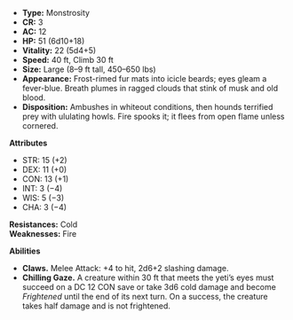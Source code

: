 - **Type:** Monstrosity
- **CR:** 3
- **AC:** 12
- **HP:** 51 (6d10+18)
- **Vitality:** 22 (5d4+5)
- **Speed:** 40 ft, Climb 30 ft
- **Size:** Large (8–9 ft tall, 450–650 lbs)
- **Appearance:** Frost-rimed fur mats into icicle beards; eyes gleam a fever-blue. Breath plumes in ragged clouds that stink of musk and old blood.
- **Disposition:** Ambushes in whiteout conditions, then hounds terrified prey with ululating howls. Fire spooks it; it flees from open flame unless cornered.

**Attributes**
- STR: 15 (+2)
- DEX: 11 (+0)
- CON: 13 (+1)
- INT: 3 (−4)
- WIS: 5 (−3)
- CHA: 3 (−4)

**Resistances:** Cold  
**Weaknesses:** Fire

**Abilities**
- **Claws.** Melee Attack: +4 to hit, 2d6+2 slashing damage.
- **Chilling Gaze.** A creature within 30 ft that meets the yeti’s eyes must succeed on a DC 12 CON save or take 3d6 cold damage and become _Frightened_ until the end of its next turn. On a success, the creature takes half damage and is not frightened.